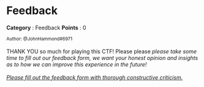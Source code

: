 # Feedback

**Category** : Feedback
**Points** : 0

<small>Author: @JohnHammond#6971</small><br><br>THANK YOU so much for playing this CTF! Please please <i>please<i> take some time to fill out our feedback form, we want your honest opinion and insights as to how we can improve this experience in the future! <br><br> <a href="/feedback">Please fill out the feedback form with thorough constructive criticism.</a>




